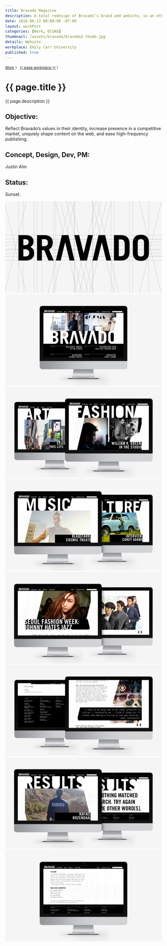 ```yaml
---
title: Bravado Magazine
description: A total redesign of Bravado’s brand and website, in an ethos of “high gloss pixels”.
date: 2016-06-13 00:00:00 -07:00
layout: workPost
categories: [Work, ECUAD]
thumbnail: /assets/bravado/bravado2-thumb.jpg
details: Website
workplace: Emily Carr University
published: true
---
```


<div class="mw-1024  u-mar-auto  u-mar-b05">
    <p class="as-h4  u-noMargin  c-grey03"><small><a class="u-cleanLink  u-text-noUnderline" href="/">Work</a>&nbsp;〉&nbsp;<a class="u-cleanLink  u-text-noUnderline" href="/#emily-carr-university-projects">{{ page.workplace }}</a>&nbsp;〉</small></p>
    <h1 class="u-noMargin  u-mar-b00"><strong>{{ page.title }}</strong></h1>
    <p class="as-h3  u-noMargin" style="max-width: 100%;">{{ page.description }}</p>
    <div class="project-metadata  u-mar-auto  u-mar-t05  u-mar-b00">
        <div class="objective">
            <h2 class="as-h5  u-noMargin  u-mar-b01"><strong>Objective</strong>:</h2>
            <p class="u-noMargin  u-mar-b02">Reflect Bravado’s values in their identity, increase presence in a competitive market, unquiely shape content on the web, and ease high-frequency publishing.</p>
        </div>
        <div>
            <h2 class="as-h5  u-noMargin  u-mar-b01"><strong>Concept, Design, Dev, PM</strong>:</h2>
            <p class="u-noMargin  u-mar-b02">Justin Alm</p>
        </div>
        <div>
            <h2 class="as-h5  u-noMargin  u-mar-b01"><strong>Status</strong>:</h2>
            <p class="u-noMargin  u-mar-b02">Sunset.</p>
        </div>
    </div>
</div>

<div class="Grid  Grid--withGutters">
    <div class="Grid-cell  u-size1of1  u-textAlign-center">
        <img class="mw-1024" src="/assets/bravado/bravado1.jpg"/>
    </div>
    <div class="Grid-cell  u-size1of1  u-textAlign-center">
        <img class="mw-1024" src="/assets/bravado/bravado2.jpg"/>
    </div>
    <div class="Grid-cell  u-size1of1  u-textAlign-center">
        <img class="mw-1024" src="/assets/bravado/bravado3.jpg"/>
    </div>
    <div class="Grid-cell  u-size1of1  u-textAlign-center">
        <img class="mw-1024" src="/assets/bravado/brav1-1024x604.jpg"/>
    </div>
    <div class="Grid-cell  u-size1of1  u-textAlign-center">
        <img class="mw-1024" src="/assets/bravado/brav3-1024x604.jpg"/>
    </div>
    <div class="Grid-cell  u-size1of1  u-textAlign-center">
        <img class="mw-1024" src="/assets/bravado/brav4-1024x604.jpg"/>
    </div>
    <div class="Grid-cell  u-size1of1  u-textAlign-center">
        <img class="mw-1024" src="/assets/bravado/bravado-search.jpg"/>
    </div>
    <div class="Grid-cell  u-size1of1  u-textAlign-center">
        <img class="mw-1024" src="/assets/bravado/bravado-about.jpg"/>
    </div>
</div>